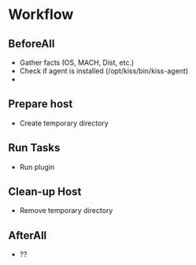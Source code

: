 # Workflow

## BeforeAll

* Gather facts (OS, MACH, Dist, etc.)
* Check if agent is installed (/opt/kiss/bin/kiss-agent)
* 

## Prepare host

* Create temporary directory

## Run Tasks

* Run plugin

## Clean-up Host

* Remove temporary directory

## AfterAll

* ??
